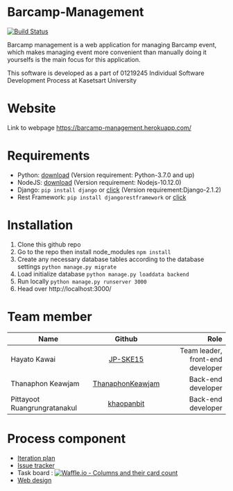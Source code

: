 # Barcamp-Management

[![Build Status](https://travis-ci.org/JP-SKE15/ProjectISP-Barcamp-management.svg?branch=master)](https://travis-ci.org/JP-SKE15/ProjectISP-Barcamp-management)

Barcamp management is a web application for managing Barcamp event, which makes managing event more convenient than manually doing it yourselfs is the main focus for this application.

This software is developed as a part of 01219245	Individual Software Development Process at Kasetsart University

# Website

Link to webpage https://barcamp-management.herokuapp.com/

# Requirements

* Python: [download](https://www.python.org/downloads/) (Version requirement: Python-3.7.0 and up)
* NodeJS: [download](https://nodejs.org/en/) (Version requirement: Nodejs-10.12.0)
* Django: `pip install django` or [click](https://www.djangoproject.com/download/) (Version requirement:Django-2.1.2)
* Rest Framework: `pip install djangorestframework` or [click](https://www.django-rest-framework.org/)

# Installation

1. Clone this github repo
2. Go to the repo then install node_modules `npm install`
3. Create any necessary database tables according to the database settings `python manage.py migrate`
4. Load initialize database `python manage.py loaddata backend`
5. Run locally `python manage.py runserver 3000`
6. Head over http://localhost:3000/


# Team member

| Name        | Github  | Role |
| ------------- |:-----:| -----: |
| Hayato Kawai       | [JP-SKE15](https://github.com/JP-SKE15) | Team leader, front-end developer |
| Thanaphon Keawjam     |   [ThanaphonKeawjam](https://github.com/ThanaphonKeawjam) | Back-end developer |
| Pittayoot Ruangrungratanakul |    [khaopanbit](https://github.com/khaopanbit) |  Back-end developer |


# Process component

- [Iteration plan](https://github.com/JP-SKE15/ProjectISP-Barcamp-management/wiki/Iteration-plan)
- [Issue tracker](https://github.com/JP-SKE15/ProjectISP-Barcamp-management/issues)
- Task board : [![Waffle.io - Columns and their card count](https://badge.waffle.io/JP-SKE15/ProjectISP-Barcamp-management.svg?columns=all)](https://waffle.io/JP-SKE15/ProjectISP-Barcamp-management)
- [Web design](https://github.com/JP-SKE15/ProjectISP-Barcamp-management/blob/master/IterationPlan-and-Design/design.md)